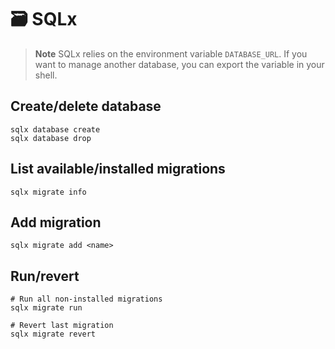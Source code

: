 # 🗃 SQLx

> **Note**
> SQLx relies on the environment variable `DATABASE_URL`. If you want to manage
> another database, you can export the variable in your shell.

## Create/delete database

```shell
sqlx database create
sqlx database drop
```

## List available/installed migrations

```shell
sqlx migrate info
```

## Add migration

```shell
sqlx migrate add <name>
```

## Run/revert

```shell
# Run all non-installed migrations
sqlx migrate run

# Revert last migration
sqlx migrate revert
```
